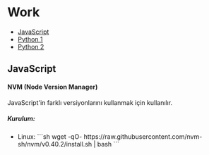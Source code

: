 # Work

- [JavaScript](#JavaScript)
- [Python 1](#Python-1)
- [Python 2](#Python-2)

## JavaScript

<h4>NVM (Node Version Manager)</h4>

<p>JavaScript'in farklı versiyonlarını kullanmak için kullanılır.</p>

<h5>Kurulum:</h5>

<ul>
  <li>Linux: ```sh
wget -qO- https://raw.githubusercontent.com/nvm-sh/nvm/v0.40.2/install.sh | bash
```</li>
</ul>
